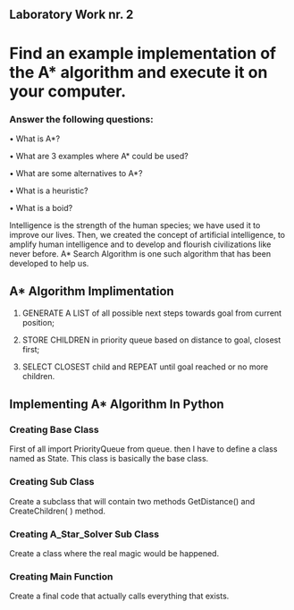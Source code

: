 ## Laboratory Work nr. 2

# Find an example implementation of the A* algorithm and execute it on your computer.

### Answer the following questions:

• What is A*?

• What are 3 examples where A* could be used?

• What are some alternatives to A*?

• What is a heuristic?

• What is a boid?

Intelligence is the strength of the human species; we have used it to improve our lives. Then, we created the concept of artificial intelligence, to amplify human intelligence and to develop and flourish civilizations like never before. A* Search Algorithm is one such algorithm that has been developed to help us. 


## A* Algorithm Implimentation
 
1. GENERATE A LIST of all possible next steps towards goal from current position;
 
2. STORE CHILDREN in priority queue based on distance to goal, closest first;
 
3. SELECT CLOSEST child and REPEAT until goal reached or no more children.


## Implementing A* Algorithm In Python

### Creating Base Class
First of all import PriorityQueue from queue. then I have to define a class named as State. This class is basically the base class.

### Creating Sub Class
Create a subclass that will contain two methods GetDistance() and CreateChildren( ) method. 

### Creating A_Star_Solver Sub Class
Create a class where the real magic would be happened. 

### Creating Main Function
Create a final code that actually calls everything that exists. 
